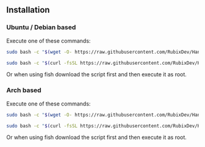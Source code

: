 ## Installation
### Ubuntu / Debian based
Execute one of these commands:
```bash
sudo bash -c "$(wget -O- https://raw.githubusercontent.com/RubixDev/HandyLinuxStuff/main/useful-programs/install-ubuntu.sh)"
```
```bash
sudo bash -c "$(curl -fsSL https://raw.githubusercontent.com/RubixDev/HandyLinuxStuff/main/useful-programs/install-ubuntu.sh)"
```
Or when using fish download the script first and then execute it as root.

### Arch based
Execute one of these commands:
```bash
sudo bash -c "$(wget -O- https://raw.githubusercontent.com/RubixDev/HandyLinuxStuff/main/useful-programs/install-arch.sh)"
```
```bash
sudo bash -c "$(curl -fsSL https://raw.githubusercontent.com/RubixDev/HandyLinuxStuff/main/useful-programs/install-arch.sh)"
```
Or when using fish download the script first and then execute it as root.
